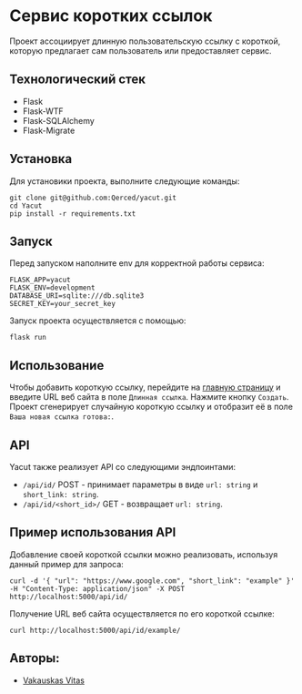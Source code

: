 # Сервис коротких ссылок

Проект ассоциирует длинную пользовательскую ссылку с короткой, которую предлагает сам пользователь или предоставляет сервис.

## Технологический стек

* Flask
* Flask-WTF
* Flask-SQLAlchemy
* Flask-Migrate

## Установка

Для установики проекта, выполните следующие команды:

```
git clone git@github.com:Qerced/yacut.git
cd Yacut
pip install -r requirements.txt
```

## Запуск

Перед запуском наполните env для корректной работы сервиса:

```
FLASK_APP=yacut
FLASK_ENV=development
DATABASE_URI=sqlite:///db.sqlite3
SECRET_KEY=your_secret_key
```

Запуск проекта осуществляется с помощью:

```
flask run
```

## Использование

Чтобы добавить короткую ссылку, перейдите на [главную страницу](http://localhost:5000/) и введите URL веб сайта в поле `Длинная ссылка`. Нажмите кнопку `Создать`. Проект сгенерирует случайную короткую ссылку и отобразит её в поле `Ваша новая ссылка готова:`.

## API

Yacut также реализует API со следующими эндпоинтами:

* `/api/id/` POST - принимает параметры в виде `url: string` и `short_link: string`.
* `/api/id/<short_id>/` GET - возвращает `url: string`.

## Пример использования API

Добавление своей короткой ссылки можно реализовать, используя данный пример для запроса:

```
curl -d '{ "url": "https://www.google.com", "short_link": "example" }' -H "Content-Type: application/json" -X POST http://localhost:5000/api/id/
```

Получение URL веб сайта осуществляется по его короткой ссылке:

```
curl http://localhost:5000/api/id/example/
```

## Авторы:
- [Vakauskas Vitas](https://github.com/Qerced)
